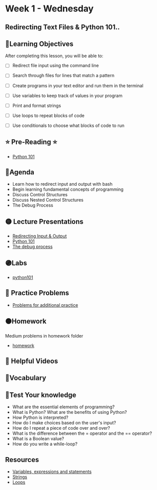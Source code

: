 # Week 1 - Wednesday

## Redirecting Text Files & Python 101..

## 📍Learning Objectives
After completing this lesson, you will be able to:

- [ ] Redirect file input using the command line
- [ ] Search through files for lines that match a pattern
- [ ] Create programs in your text editor and run them in the terminal
- [ ] Use variables to keep track of values in your program
- [ ] Print and format strings
- [ ] Use loops to repeat blocks of code
- [ ] Use conditionals to choose what blocks of code to run


## ⭐️ Pre-Reading ⭐️
- [Python 101](https://digitalcrafts.instructure.com/courses/212/pages/reading-python-101?module_item_id=39076)

## 📍Agenda
- Learn how to redirect input and output with bash
- Begin learning fundamental concepts of programming 
- Discuss Control Structures
- Discuss Nested Control Structures
- The Debug Process

## 🟡 Lecture Presentations
- [Redirecting Input & Output](https://dc-houston.herokuapp.com/CommandLine/Redirecting.html#1)
- [Python 101](https://dc-exxon-slides.netlify.app/python/python101#1)
- [The debug process](https://docs.google.com/document/d/1Hb3IZVcnrZQ6FXNgiqUBbqrEkRv-k1O_TFffqj3KoVs/edit)

## 🟣Labs 
<!-- - [advanced cli](https://github.com/veros-labs/cli-lab-advanced) -->
- [python101](https://github.com/veros-labs/lab-python-101)


 ## 🔶 Practice Problems
 - [Problems for additional practice](https://github.com/veros-labs/practice-python-101)


## 🟠Homework 
Medium problems in homework folder
- [homework](./homework/)


## 🔵 Helpful Videos

<!-- - []() -->

## 🔶Vocabulary

## 🔷Test Your knowledge
- What are the essential elements of programming?
- What is Python? What are the benefits of using Python?
- How Python is interpreted?
- How do I make choices based on the user's input?
- How do I repeat a piece of code over and over?
- What is the difference between the = operator and the == operator?
- What is a Boolean value?
- How do you write a while-loop?

## Resources 
- [Variables, expressions and statements](https://greenteapress.com/thinkpython2/html/thinkpython2003.html)
- [Strings](https://greenteapress.com/thinkpython2/html/thinkpython2009.html)
- [Loops](https://greenteapress.com/thinkpython2/html/thinkpython2008.html)



